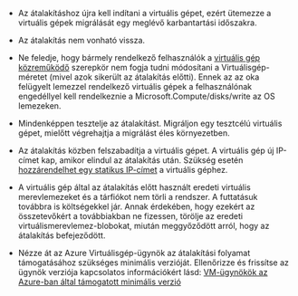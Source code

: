 
* Az átalakításhoz újra kell indítani a virtuális gépet, ezért ütemezze a virtuális gépek migrálását egy meglévő karbantartási időszakra. 

* Az átalakítás nem vonható vissza. 

* Ne feledje, hogy bármely rendelkező felhasználók a [virtuális gép közreműködő](../articles/role-based-access-control/built-in-roles.md#virtual-machine-contributor) szerepkör nem fogja tudni módosítani a Virtuálisgép-méretet (mivel azok sikerült az átalakítás előtti). Ennek az az oka felügyelt lemezzel rendelkező virtuális gépek a felhasználónak engedéllyel kell rendelkeznie a Microsoft.Compute/disks/write az OS lemezeken.

* Mindenképpen tesztelje az átalakítást. Migráljon egy tesztcélú virtuális gépet, mielőtt végrehajtja a migrálást éles környezetben.

* Az átalakítás közben felszabadítja a virtuális gépet. A virtuális gép új IP-címet kap, amikor elindul az átalakítás után. Szükség esetén [hozzárendelhet egy statikus IP-címet](../articles/virtual-network/virtual-network-ip-addresses-overview-arm.md) a virtuális géphez.

* A virtuális gép által az átalakítás előtt használt eredeti virtuális merevlemezeket és a tárfiókot nem törli a rendszer. A futtatásuk továbbra is költségekkel jár. Annak érdekében, hogy ezekért az összetevőkért a továbbiakban ne fizessen, törölje az eredeti virtuálismerevlemez-blobokat, miután meggyőződött arról, hogy az átalakítás befejeződött.

* Nézze át az Azure Virtuálisgép-ügynök az átalakítási folyamat támogatásához szükséges minimális verzióját. Ellenőrizze és frissítse az ügynök verziója kapcsolatos információkért lásd: [VM-ügynökök az Azure-ban által támogatott minimális verzió](https://support.microsoft.com/help/4049215/extensions-and-virtual-machine-agent-minimum-version-support)